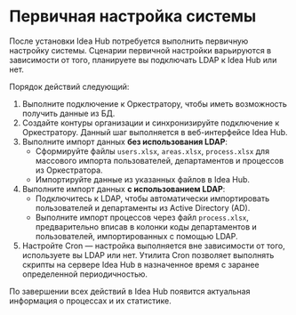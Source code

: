 # Первичная настройка системы

После установки Idea Hub потребуется выполнить первичную настройку системы. Сценарии первичной настройки варьируются в зависимости от того, планируете вы подключать LDAP к  Idea Hub или нет.

Порядок действий следующий:
1. Выполните подключение к Оркестратору, чтобы иметь возможность получить данные из БД.
1. Создайте контуры организации и синхронизируйте подключение к Оркестратору.	Данный шаг выполняется в веб-интерфейсе Idea Hub. 
1. Выполните импорт данных **без использования LDAP**:
   * Сформируйте файлы `users.xlsx`, `areas.xlsx`, `process.xlsx` для массового импорта пользователей, департаментов и процессов из Оркестратора.
   * Импортируйте данные из указанных файлов в Idea Hub.
1. Выполните импорт данных **с использованием LDAP**:
   * Подключитесь к LDAP, чтобы автоматически импортировать пользователей и департаменты из Active Directory (AD).
   * Выполните импорт процессов через файл `process.xlsx`, предварительно вписав в колонки коды департаментов и пользователей, импортированных с помощью LDAP.
1. Настройте Cron — настройка выполняется вне зависимости от того, используете вы LDAP или нет. Утилита Cron позволяет выполнять скрипты на сервере Idea Hub в назначенное время с заранее определенной периодичностью.	

По завершении всех действий в Idea Hub появится актуальная информация о процессах и их статистике. 
